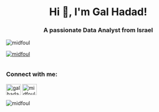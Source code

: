 


<h1 align="center">Hi 👋, I'm Gal Hadad!</h1>
<h3 align="center">A passionate Data Analyst from Israel</h3>

<p align="left"> <img src="https://komarev.com/ghpvc/?username=midfoul&label=Profile%20views&color=0e75b6&style=flat" alt="midfoul" /> </p>

<p align="left"> <a href="https://github.com/ryo-ma/github-profile-trophy"><img src="https://github-profile-trophy.vercel.app/?username=midfoul" alt="midfoul" /></a> </p>

<p align="left"> <a href="https://twitter.com/" target="blank"><img src="https://img.shields.io/twitter/follow/?logo=twitter&style=for-the-badge" alt="" /></a> </p>

<h3 align="left">Connect with me:</h3>
<p align="left">
<a href="https://linkedin.com/in/gal hadad" target="[blank](https://www.linkedin.com/in/gal-hadad-8a58181ba/)"><img align="center" src="https://raw.githubusercontent.com/rahuldkjain/github-profile-readme-generator/master/src/images/icons/Social/linked-in-alt.svg" alt="gal hadad" height="30" width="40" /></a>
<a href="https://kaggle.com/midfoul" target="blank"><img align="center" src="https://raw.githubusercontent.com/rahuldkjain/github-profile-readme-generator/master/src/images/icons/Social/kaggle.svg" alt="midfoul" height="30" width="40" /></a>
</p>






<p><img align="center" src="https://github-readme-streak-stats.herokuapp.com/?user=midfoul&" alt="midfoul" /></p>
